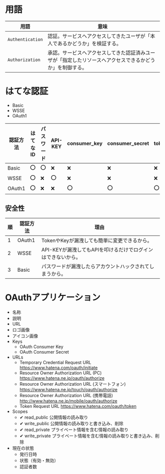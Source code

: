 # 用語

用語|意味
----|----
`Authentication`|認証。サービスへアクセスしてきたユーザが「本人であるかどうか」を検証する。
`Authorization`|承認。サービスへアクセスしてきた認証済みユーザが「指定したリソースへアクセスできるかどうか」を制御する。

# はてな認証

* Basic
* WSSE
* OAuth1

認証方法|はてなID|パスワード|API-KEY|consumer_key|consumer_secret|token|token_secret|scopes
--------|--------|----------|-------|------------|---------------|-----|------------|------
Basic|⭕|⭕|❌|❌|❌|❌|❌|❌
WSSE|⭕|❌|⭕|❌|❌|❌|❌|❌
OAuth1|⭕|❌|❌|⭕|⭕|⭕|⭕|⭕

## 安全性

順|認証方法|理由
--|--------|----
1|OAuth1|TokenやKeyが漏洩しても簡単に変更できるから。
2|WSSE|API-KEYが漏洩してもAPIを叩けるだけでログインはできないから。
3|Basic|パスワードが漏洩したらアカウントハックされてしまうから。

# OAuthアプリケーション

* 名称
* 説明
* URL
* ロゴ画像
* アイコン画像
* Keys
    * OAuth Consumer Key
    * OAuth Consumer Secret
* URLs
    * Temporary Credential Request URL	https://www.hatena.com/oauth/initiate
    * Resource Owner Authorization URL (PC)	https://www.hatena.ne.jp/oauth/authorize
    * Resource Owner Authorization URL (スマートフォン)	https://www.hatena.ne.jp/touch/oauth/authorize
    * Resource Owner Authorization URL (携帯電話)	http://www.hatena.ne.jp/mobile/oauth/authorize
    * Token Request URL	https://www.hatena.com/oauth/token
* Scopes
    * ✔ read_public	公開情報の読み取り
    * ✔ write_public	公開情報の読み取りと書き込み、削除
    * ✔ read_private	プライベート情報を含む情報の読み取り
    * ✔ write_private	プライベート情報を含む情報の読み取りと書き込み、削除
* 現在の状態
    * 発行日時
    * 状態（有効・無効）
    * 認証者数

